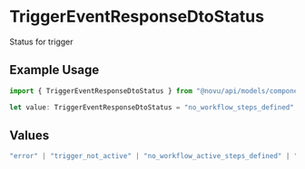 # TriggerEventResponseDtoStatus

Status for trigger

## Example Usage

```typescript
import { TriggerEventResponseDtoStatus } from "@novu/api/models/components";

let value: TriggerEventResponseDtoStatus = "no_workflow_steps_defined";
```

## Values

```typescript
"error" | "trigger_not_active" | "no_workflow_active_steps_defined" | "no_workflow_steps_defined" | "processed" | "subscriber_id_missing" | "no_tenant_found"
```